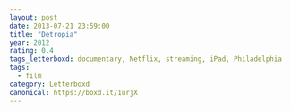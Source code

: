 ```yaml
---
layout: post 
date: 2013-07-21 23:59:00
title: "Detropia"
year: 2012
rating: 0.4
tags_letterboxd: documentary, Netflix, streaming, iPad, Philadelphia
tags:
  - film
category: Letterboxd
canonical: https://boxd.it/1urjX
---
```

